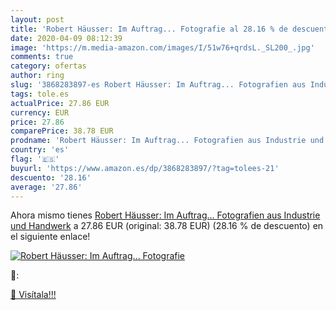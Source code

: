 ```yaml
---
layout: post
title: 'Robert Häusser: Im Auftrag... Fotografie al 28.16 % de descuento'
date: 2020-04-09 08:12:39
image: 'https://m.media-amazon.com/images/I/51w76+qrdsL._SL200_.jpg'
comments: true
category: ofertas
author: ring
slug: '3868283897-es Robert Häusser: Im Auftrag... Fotografien aus Industrie...'
tags: tole.es
actualPrice: 27.86 EUR
currency: EUR
price: 27.86
comparePrice: 38.78 EUR
prodname: 'Robert Häusser: Im Auftrag... Fotografien aus Industrie und Handwerk'
country: 'es'
flag: '🇪🇸'
buyurl: 'https://www.amazon.es/dp/3868283897/?tag=tolees-21'
descuento: '28.16'
average: '27.86'
---
```


Ahora mismo tienes [Robert Häusser: Im Auftrag... Fotografien aus Industrie und Handwerk](https://www.amazon.es/dp/3868283897/?tag=tolees-21) a 27.86 EUR (original: 38.78 EUR) (28.16 %  de descuento) en el siguiente enlace!

[![Robert Häusser: Im Auftrag... Fotografie](https://m.media-amazon.com/images/I/51w76+qrdsL._SL200_.jpg)](https://www.amazon.es/dp/3868283897/?tag=tolees-21)

🔎:


[🛒 Visítala!!!](https://www.amazon.es/dp/3868283897/?tag=tolees-21)
